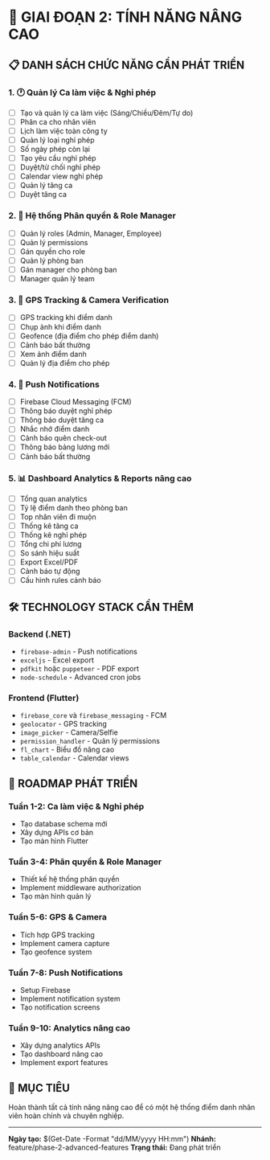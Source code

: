 # 🚀 GIAI ĐOẠN 2: TÍNH NĂNG NÂNG CAO

## 📋 DANH SÁCH CHỨC NĂNG CẦN PHÁT TRIỂN

### 1. 🕐 Quản lý Ca làm việc & Nghỉ phép
- [ ] Tạo và quản lý ca làm việc (Sáng/Chiều/Đêm/Tự do)
- [ ] Phân ca cho nhân viên
- [ ] Lịch làm việc toàn công ty
- [ ] Quản lý loại nghỉ phép
- [ ] Số ngày phép còn lại
- [ ] Tạo yêu cầu nghỉ phép
- [ ] Duyệt/từ chối nghỉ phép
- [ ] Calendar view nghỉ phép
- [ ] Quản lý tăng ca
- [ ] Duyệt tăng ca

### 2. 👥 Hệ thống Phân quyền & Role Manager
- [ ] Quản lý roles (Admin, Manager, Employee)
- [ ] Quản lý permissions
- [ ] Gán quyền cho role
- [ ] Quản lý phòng ban
- [ ] Gán manager cho phòng ban
- [ ] Manager quản lý team

### 3. 📍 GPS Tracking & Camera Verification
- [ ] GPS tracking khi điểm danh
- [ ] Chụp ảnh khi điểm danh
- [ ] Geofence (địa điểm cho phép điểm danh)
- [ ] Cảnh báo bất thường
- [ ] Xem ảnh điểm danh
- [ ] Quản lý địa điểm cho phép

### 4. 🔔 Push Notifications
- [ ] Firebase Cloud Messaging (FCM)
- [ ] Thông báo duyệt nghỉ phép
- [ ] Thông báo duyệt tăng ca
- [ ] Nhắc nhở điểm danh
- [ ] Cảnh báo quên check-out
- [ ] Thông báo bảng lương mới
- [ ] Cảnh báo bất thường

### 5. 📊 Dashboard Analytics & Reports nâng cao
- [ ] Tổng quan analytics
- [ ] Tỷ lệ điểm danh theo phòng ban
- [ ] Top nhân viên đi muộn
- [ ] Thống kê tăng ca
- [ ] Thống kê nghỉ phép
- [ ] Tổng chi phí lương
- [ ] So sánh hiệu suất
- [ ] Export Excel/PDF
- [ ] Cảnh báo tự động
- [ ] Cấu hình rules cảnh báo

## 🛠️ TECHNOLOGY STACK CẦN THÊM

### Backend (.NET)
- `firebase-admin` - Push notifications
- `exceljs` - Excel export
- `pdfkit` hoặc `puppeteer` - PDF export
- `node-schedule` - Advanced cron jobs

### Frontend (Flutter)
- `firebase_core` và `firebase_messaging` - FCM
- `geolocator` - GPS tracking
- `image_picker` - Camera/Selfie
- `permission_handler` - Quản lý permissions
- `fl_chart` - Biểu đồ nâng cao
- `table_calendar` - Calendar views

## 📅 ROADMAP PHÁT TRIỂN

### Tuần 1-2: Ca làm việc & Nghỉ phép
- Tạo database schema mới
- Xây dựng APIs cơ bản
- Tạo màn hình Flutter

### Tuần 3-4: Phân quyền & Role Manager
- Thiết kế hệ thống phân quyền
- Implement middleware authorization
- Tạo màn hình quản lý

### Tuần 5-6: GPS & Camera
- Tích hợp GPS tracking
- Implement camera capture
- Tạo geofence system

### Tuần 7-8: Push Notifications
- Setup Firebase
- Implement notification system
- Tạo notification screens

### Tuần 9-10: Analytics nâng cao
- Xây dựng analytics APIs
- Tạo dashboard nâng cao
- Implement export features

## 🎯 MỤC TIÊU

Hoàn thành tất cả tính năng nâng cao để có một hệ thống điểm danh nhân viên hoàn chỉnh và chuyên nghiệp.

---
**Ngày tạo:** $(Get-Date -Format "dd/MM/yyyy HH:mm")
**Nhánh:** feature/phase-2-advanced-features
**Trạng thái:** Đang phát triển


